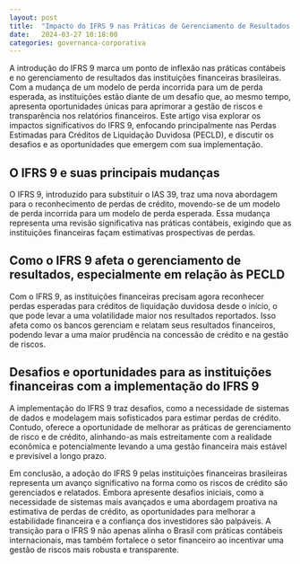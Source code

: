 ```yaml
---
layout: post
title:  "Impacto do IFRS 9 nas Práticas de Gerenciamento de Resultados em Instituições Financeiras Brasileiras"
date:   2024-03-27 10:18:00
categories: governanca-corporativa
---
```


A introdução do IFRS 9 marca um ponto de inflexão nas práticas contábeis e no gerenciamento de resultados das instituições financeiras brasileiras. Com a mudança de um modelo de perda incorrida para um de perda esperada, as instituições estão diante de um desafio que, ao mesmo tempo, apresenta oportunidades únicas para aprimorar a gestão de riscos e transparência nos relatórios financeiros. Este artigo visa explorar os impactos significativos do IFRS 9, enfocando principalmente nas Perdas Estimadas para Créditos de Liquidação Duvidosa (PECLD), e discutir os desafios e as oportunidades que emergem com sua implementação.

O IFRS 9 e suas principais mudanças
-----------------------------------

O IFRS 9, introduzido para substituir o IAS 39, traz uma nova abordagem para o reconhecimento de perdas de crédito, movendo-se de um modelo de perda incorrida para um modelo de perda esperada. Essa mudança representa uma revisão significativa nas práticas contábeis, exigindo que as instituições financeiras façam estimativas prospectivas de perdas.

Como o IFRS 9 afeta o gerenciamento de resultados, especialmente em relação às PECLD
------------------------------------------------------------------------------------

Com o IFRS 9, as instituições financeiras precisam agora reconhecer perdas esperadas para créditos de liquidação duvidosa desde o início, o que pode levar a uma volatilidade maior nos resultados reportados. Isso afeta como os bancos gerenciam e relatam seus resultados financeiros, podendo levar a uma maior prudência na concessão de crédito e na gestão de riscos.

Desafios e oportunidades para as instituições financeiras com a implementação do IFRS 9
---------------------------------------------------------------------------------------

A implementação do IFRS 9 traz desafios, como a necessidade de sistemas de dados e modelagem mais sofisticados para estimar perdas de crédito. Contudo, oferece a oportunidade de melhorar as práticas de gerenciamento de risco e de crédito, alinhando-as mais estreitamente com a realidade econômica e potencialmente levando a uma gestão financeira mais estável e previsível a longo prazo.

Em conclusão, a adoção do IFRS 9 pelas instituições financeiras brasileiras representa um avanço significativo na forma como os riscos de crédito são gerenciados e relatados. Embora apresente desafios iniciais, como a necessidade de sistemas mais avançados e uma abordagem proativa na estimativa de perdas de crédito, as oportunidades para melhorar a estabilidade financeira e a confiança dos investidores são palpáveis. A transição para o IFRS 9 não apenas alinha o Brasil com práticas contábeis internacionais, mas também fortalece o setor financeiro ao incentivar uma gestão de riscos mais robusta e transparente.